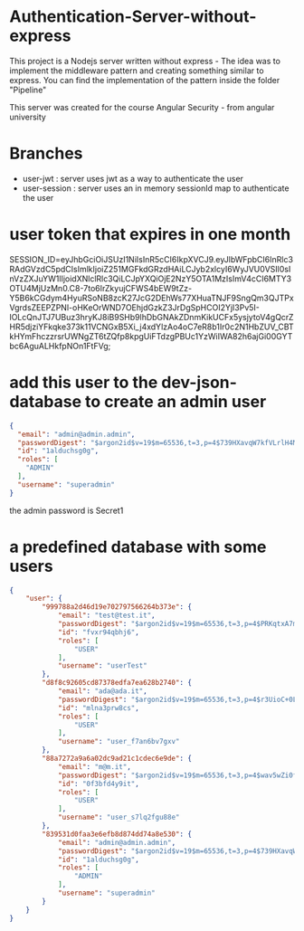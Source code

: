 # Authentication-Server-without-express

This project is a Nodejs server written without express - 
The idea was to implement the middleware pattern and creating something similar to express.
You can find the implementation of the pattern inside the folder "Pipeline"

This server was created for the course Angular Security - from angular university

# Branches

- user-jwt : server uses jwt as a way to authenticate the user
- user-session : server uses an in memory sessionId map to authenticate the user


# user token that expires in one month
SESSION_ID=eyJhbGciOiJSUzI1NiIsInR5cCI6IkpXVCJ9.eyJlbWFpbCI6InRlc3RAdGVzdC5pdCIsImlkIjoiZ251MGFkdGRzdHAiLCJyb2xlcyI6WyJVU0VSIl0sInVzZXJuYW1lIjoidXNlclRlc3QiLCJpYXQiOjE2NzY5OTA1MzIsImV4cCI6MTY3OTU4MjUzMn0.C8-7to6IrZkyujCFWS4bEW9tZz-Y5B6kCGdym4HyuRSoNB8zcK27JcG2DEhWs77XHuaTNJF9SngQm3QJTPxVgrdsZEEPZPNl-oHKeOrWND7OEhjdGzkZ3JrDgSpHCOI2YjI3Pv5I-lOLcQnJTJ7UBuz3hryKJ8iB9SHb9lhDbGNAkZDnmKikUCFx5ysjytoV4gQcrZHR5djziYFkqke373k11VCNGxB5Xi_j4xdYlzAo4oC7eR8b1Ir0c2N1HbZUV_CBTkHYmFhczzrsrUWNgZT6tZQfp8kpgUiFTdzgPBUc1YzWiIWA82h6ajGi00GYTbc6AguALHkfpNOn1FtFVg;


# add this user to the dev-json-database to create an admin user
```json
{
  "email": "admin@admin.admin",
  "passwordDigest": "$argon2id$v=19$m=65536,t=3,p=4$739HXavqW7kfVLrlH4Mayw$F2ip72/KsajE6DonfvjTQdTGtzuJvAb/p4nt/RjExNA",
  "id": "1alduchsg0g",
  "roles": [
    "ADMIN"
  ],
  "username": "superadmin"
}
```

the admin password is Secret1

# a predefined database with some users
```json
{
    "user": {
        "999788a2d46d19e702797566264b373e": {
            "email": "test@test.it",
            "passwordDigest": "$argon2id$v=19$m=65536,t=3,p=4$PRKqtxA7mrf58IyEfNlzyA$JrOD0qlbkGIyQkinmgoBTSsQrDzMvkpcu/DKmFCAVfs",
            "id": "fvxr94qbhj6",
            "roles": [
                "USER"
            ],
            "username": "userTest"
        },
        "d8f8c92605cd87378edfa7ea628b2740": {
            "email": "ada@ada.it",
            "passwordDigest": "$argon2id$v=19$m=65536,t=3,p=4$r3UioC+0L9rpPAXT4kiw5g$2tzaJxv7CsqSuWLtE587p6XTGV6b1Y92k7fZkKyDxCI",
            "id": "mlna3prw8cs",
            "roles": [
                "USER"
            ],
            "username": "user_f7an6bv7gxv"
        },
        "88a7272a9a6a02dc9ad21c1cdec6e9de": {
            "email": "m@m.it",
            "passwordDigest": "$argon2id$v=19$m=65536,t=3,p=4$wav5wZi0fNWDFfFMbsrQrw$jrQMbakZMWmwZr2hYWhNuHZhe5uq80TgUDwsVesEMVY",
            "id": "0f3bfd4y9it",
            "roles": [
                "USER"
            ],
            "username": "user_s7lq2fgu88e"
        },
        "839531d0faa3e6efb8d874dd74a8e530": {
            "email": "admin@admin.admin",
            "passwordDigest": "$argon2id$v=19$m=65536,t=3,p=4$739HXavqW7kfVLrlH4Mayw$F2ip72/KsajE6DonfvjTQdTGtzuJvAb/p4nt/RjExNA",
            "id": "1alduchsg0g",
            "roles": [
                "ADMIN"
            ],
            "username": "superadmin"
        }
    }
}
```
